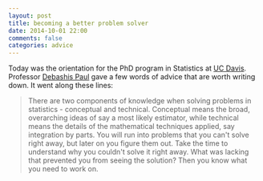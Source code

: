 ```yaml
---
layout: post
title: becoming a better problem solver
date: 2014-10-01 22:00
comments: false
categories: advice
---
```


Today was the orientation for the PhD program in Statistics at [UC Davis](http://www.stat.ucdavis.edu/welcome-statistics). Professor [Debashis Paul](http://www.stat.ucdavis.edu/~debashis/) gave a few words of advice that are worth writing down. It went along these lines:

> There are two components of knowledge when solving problems in
> statistics - conceptual and technical. Conceptual means the broad,
> overarching ideas of say a most likely estimator, while technical
> means the details of the mathematical techniques applied, say
> integration by parts. You will run into problems that you can't solve
> right away, but later on you figure them out. Take the time to
> understand why you couldn't solve it right away. What was lacking that
> prevented you from seeing the solution? Then you know what you need to
> work on.
